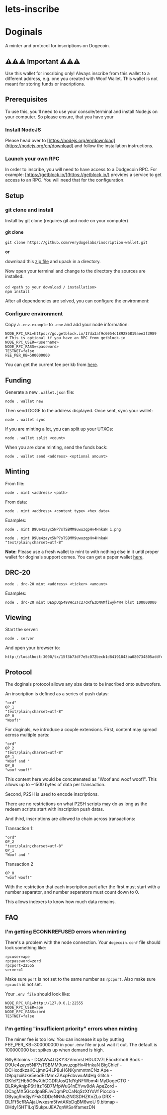# lets-inscribe
# Doginals

A minter and protocol for inscriptions on Dogecoin. 

## ⚠️⚠️⚠️ Important ⚠️⚠️⚠️

Use this wallet for inscribing only! Always inscribe from this wallet to a different address, e.g. 
one you created with Woof Wallet. This wallet is not meant for storing funds or inscriptions.

## Prerequisites

To use this, you'll need to use your console/terminal and install Node.js on your computer. So 
please ensure, that you have your 

### Install NodeJS

Please head over to [https://nodejs.org/en/download](https://nodejs.org/en/download) and follow 
the installation instructions.

### Launch your own RPC 

In order to inscribe, you will need to have access to a Dodgecoin RPC. For example: 
[https://getblock.io/](https://getblock.io/) provides a service to get access to an RPC.
You will need that for the configuration.

## Setup

### git clone and install

Install by git clone (requires git and node on your computer) 

#### git clone
```
git clone https://github.com/verydogelabs/inscription-wallet.git
```

**or** 

download this [zip file](https://github.com/verydogelabs/inscription-wallet/archive/refs/heads/main.zip) and upack in a directory.

Now open your terminal and change to the directory the sources are installed.
####

```
cd <path to your download / installation>
npm install
``` 

After all dependencies are solved, you can configure the environment:

### Configure environment

Copy a `.env.example` to `.env` and add your node information:

```
NODE_RPC_URL=https://go.getblock.io/17da3af9c6054c189286819aee3f3989
# This is optional if you have an RPC from getblock.io
NODE_RPC_USER=<username>
NODE_RPC_PASS=<password>
TESTNET=false
FEE_PER_KB=500000000
```

You can get the current fee per kb from [here](https://blockchair.com/).

## Funding

Generate a new `.wallet.json` file:

```
node . wallet new
```

Then send DOGE to the address displayed. Once sent, sync your wallet:

```
node . wallet sync
```

If you are minting a lot, you can split up your UTXOs:

```
node . wallet split <count>
```

When you are done minting, send the funds back:

```
node . wallet send <address> <optional amount>
```

## Minting

From file:

```
node . mint <address> <path>
```

From data:

```
node . mint <address> <content type> <hex data>
```

Examples:

```
node . mint D9Ue4zayx5NP7sTSBMM9uwuzqpHv4HnkaN 1.png
```

```
node . mint D9Ue4zayx5NP7sTSBMM9uwuzqpHv4HnkaN "text/plain;charset=utf-8" 
```

**Note**: Please use a fresh wallet to mint to with nothing else in it until proper wallet for doginals support comes. You can get a paper wallet [here](https://www.fujicoin.org/wallet_generator?currency=Dogecoin).

## DRC-20

```
node . drc-20 mint <address> <ticker> <amount>
```

Examples: 

```
node . drc-20 mint DESpUq549VHcZTc27cRfE3DNAMfiwyk4W4 blst 100000000
```

## Viewing

Start the server:

```
node . server
```

And open your browser to:

```
http://localhost:3000/tx/15f3b73df7e5c072becb1d84191843ba080734805addfccb650929719080f62e
```

## Protocol

The doginals protocol allows any size data to be inscribed onto subwoofers.

An inscription is defined as a series of push datas:

```
"ord"
OP_1
"text/plain;charset=utf-8"
OP_0
"Woof!"
```

For doginals, we introduce a couple extensions. First, content may spread across multiple parts:

```
"ord"
OP_2
"text/plain;charset=utf-8"
OP_1
"Woof and "
OP_0
"woof woof!"
```

This content here would be concatenated as "Woof and woof woof!". This allows up to ~1500 bytes of data per transaction.

Second, P2SH is used to encode inscriptions.

There are no restrictions on what P2SH scripts may do as long as the redeem scripts start with inscription push datas.

And third, inscriptions are allowed to chain across transactions:

Transaction 1:

```
"ord"
OP_2
"text/plain;charset=utf-8"
OP_1
"Woof and "
```

Transaction 2

```
OP_0
"woof woof!"
```

With the restriction that each inscription part after the first must start with a number separator, and number separators must count down to 0.

This allows indexers to know how much data remains.

## FAQ

### I'm getting ECONNREFUSED errors when minting

There's a problem with the node connection. Your `dogecoin.conf` file should look something like:

```
rpcuser=ape
rpcpassword=zord
rpcport=22555
server=1
```

Make sure `port` is not set to the same number as `rpcport`. Also make sure `rpcauth` is not set.

Your `.env file` should look like:

```
NODE_RPC_URL=http://127.0.0.1:22555
NODE_RPC_USER=ape
NODE_RPC_PASS=zord
TESTNET=false
```

### I'm getting "insufficient priority" errors when minting

The miner fee is too low. You can increase it up by putting FEE_PER_KB=300000000 in your .env file or just wait it out. The default is 100000000 but spikes up when demand is high.

BillyBitcoins - DQAWs4LQKY3zVmorsLHDUCV7LE5ox6rho6
Book - D9Ue4zayx5NP7sTSBMM9uwuzqpHv4HnkaN
BigChief - DCHxodkzaKCLjmnG4LP8uH6NKynmntmCNz
Ape - D9pqzxiiUke5eodEzMmxZAxpFcbvwuM4Hg
Glitch - DKfeP2Hb5G6wXihDGDRJosQ1dYgNFWbm4i
MyDogeCTO - DLRAyAnjpP6tHtzT6D7MfpWuG1nEYvw9dA
ApeZord - DCagMX5GccdpaBFJwDqmPcCaNqSzXtYoVf
Piccolo - DByagRm3jyYFskGDDeNNMu2NGSDHZKnZLo
DRX - DL1Ff5cfRAAjaUwxesm5fwtAKbDqBM6woU
9.bitmap - DHdy15HT1Lq15ukpuJEA7qnWSs4famezDN
